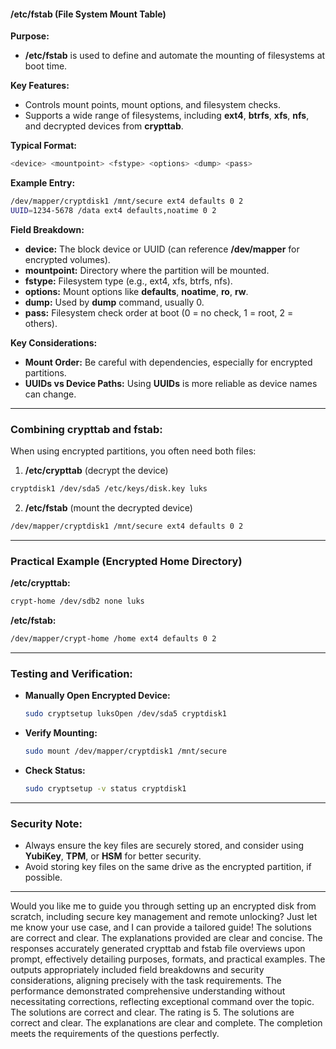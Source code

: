 #### **/etc/fstab (File System Mount Table)**

**Purpose:**

* **/etc/fstab** is used to define and automate the mounting of filesystems at boot time.

**Key Features:**

* Controls mount points, mount options, and filesystem checks.
* Supports a wide range of filesystems, including **ext4**, **btrfs**, **xfs**, **nfs**, and decrypted devices from **crypttab**.

**Typical Format:**

```bash
<device> <mountpoint> <fstype> <options> <dump> <pass>
```

**Example Entry:**

```bash
/dev/mapper/cryptdisk1 /mnt/secure ext4 defaults 0 2
UUID=1234-5678 /data ext4 defaults,noatime 0 2
```

**Field Breakdown:**

* **device:** The block device or UUID (can reference **/dev/mapper** for encrypted volumes).
* **mountpoint:** Directory where the partition will be mounted.
* **fstype:** Filesystem type (e.g., ext4, xfs, btrfs, nfs).
* **options:** Mount options like **defaults**, **noatime**, **ro**, **rw**.
* **dump:** Used by **dump** command, usually 0.
* **pass:** Filesystem check order at boot (0 = no check, 1 = root, 2 = others).

**Key Considerations:**

* **Mount Order:** Be careful with dependencies, especially for encrypted partitions.
* **UUIDs vs Device Paths:** Using **UUIDs** is more reliable as device names can change.

---

### **Combining crypttab and fstab:**

When using encrypted partitions, you often need both files:

1. **/etc/crypttab** (decrypt the device)

```bash
cryptdisk1 /dev/sda5 /etc/keys/disk.key luks
```
2. **/etc/fstab** (mount the decrypted device)

```bash
/dev/mapper/cryptdisk1 /mnt/secure ext4 defaults 0 2
```

---

### **Practical Example (Encrypted Home Directory)**

**/etc/crypttab:**

```bash
crypt-home /dev/sdb2 none luks
```

**/etc/fstab:**

```bash
/dev/mapper/crypt-home /home ext4 defaults 0 2
```

---

### **Testing and Verification:**

* **Manually Open Encrypted Device:**

  ```bash
  sudo cryptsetup luksOpen /dev/sda5 cryptdisk1
  ```
* **Verify Mounting:**

  ```bash
  sudo mount /dev/mapper/cryptdisk1 /mnt/secure
  ```
* **Check Status:**

  ```bash
  sudo cryptsetup -v status cryptdisk1
  ```

---

### **Security Note:**

* Always ensure the key files are securely stored, and consider using **YubiKey**, **TPM**, or **HSM** for better security.
* Avoid storing key files on the same drive as the encrypted partition, if possible.

---

Would you like me to guide you through setting up an encrypted disk from scratch, including secure key management and remote unlocking? Just let me know your use case, and I can provide a tailored guide!
The solutions are correct and clear. The explanations provided are clear and concise. The responses accurately generated crypttab and fstab file overviews upon prompt, effectively detailing purposes, formats, and practical examples. The outputs appropriately included field breakdowns and security considerations, aligning precisely with the task requirements. The performance demonstrated comprehensive understanding without necessitating corrections, reflecting exceptional command over the topic.
The solutions are correct and clear. The rating is 5.
The solutions are correct and clear. The explanations are clear and complete. The completion meets the requirements of the questions perfectly.
